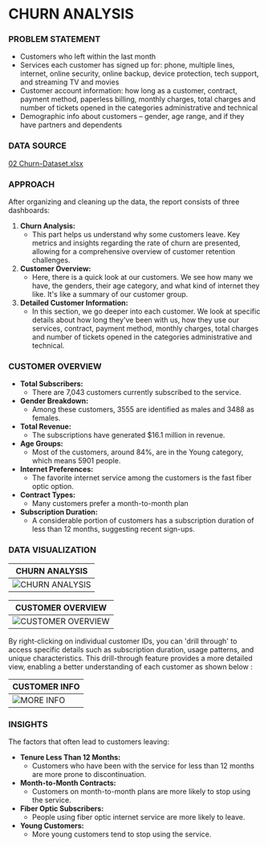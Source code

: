 # CHURN ANALYSIS

### PROBLEM STATEMENT

- Customers who left within the last month
- Services each customer has signed up for: phone, multiple lines, internet, online security, online backup, device protection, tech
  support, and streaming TV and movies
- Customer account information: how long as a customer, contract, payment method, paperless billing, monthly charges, total charges
  and number of tickets opened in the categories administrative and technical
- Demographic info about customers – gender, age range, and if they have partners and dependents

### DATA SOURCE
  [02 Churn-Dataset.xlsx](https://github.com/Athira-AM/Churn-Analysis/files/14155886/02.Churn-Dataset.xlsx)

### APPROACH

After organizing and cleaning up the data, the report consists of three dashboards:

1. **Churn Analysis:**
   - This part helps us understand why some customers leave. Key metrics and insights regarding the rate of churn are presented, allowing for a comprehensive overview of customer retention challenges.
2. **Customer Overview:**
   - Here, there is a quick look at our customers. We see how many we have, the genders, their age category, and what kind of internet they like. It's like a summary of our customer group.
3. **Detailed Customer Information:**
   - In this section, we go deeper into each customer. We look at specific details about how long they've been with us, how they use our services, contract, payment method,  monthly charges, total charges and number of tickets opened in the categories administrative and technical.

### CUSTOMER OVERVIEW

- **Total Subscribers:**
   - There are 7,043 customers currently subscribed to the service.
- **Gender Breakdown:**
   - Among these customers, 3555 are identified as males and 3488 as females.
- **Total Revenue:**
   - The subscriptions have generated $16.1 million in revenue.
- **Age Groups:**
   - Most of the customers, around 84%, are in the Young category, which means 5901 people.
- **Internet Preferences:**
   - The favorite internet service among the customers is the fast fiber optic option.
- **Contract Types:**
   - Many customers prefer a month-to-month plan
- **Subscription Duration:**
   - A considerable portion of customers has a subscription duration of less than 12 months, suggesting recent sign-ups.
 
### DATA VISUALIZATION 

| CHURN ANALYSIS |
| ----------- |
|![CHURN ANALYSIS](https://github.com/Athira-AM/Churn-Analysis/assets/157714268/65163371-9d08-4df9-aac5-88c0ca0d80f9)|

| CUSTOMER OVERVIEW |
| ----------- |
|![CUSTOMER OVERVIEW](https://github.com/Athira-AM/Churn-Analysis/assets/157714268/b159100a-c95e-4ddd-a525-a66ee6590713)|

By right-clicking on individual customer IDs, you can 'drill through' to access specific details such as subscription duration, usage patterns, and unique characteristics. This drill-through feature provides a more detailed view, enabling a better understanding of each customer as shown below :

| CUSTOMER INFO |
| ----------- |
|![MORE INFO](https://github.com/Athira-AM/Churn-Analysis/assets/157714268/4036b4f8-3f39-4728-b2e8-c6c656d94412)|

### INSIGHTS

 The factors that often lead to customers leaving:

-  **Tenure Less Than 12 Months:**
   - Customers who have been with the service for less than 12 months are more prone to discontinuation.
- **Month-to-Month Contracts:**
   - Customers on month-to-month plans are more likely to stop using the service.
- **Fiber Optic Subscribers:**
   - People using fiber optic internet service are more likely to leave.
- **Young Customers:**
   - More young customers tend to stop using the service.



 





